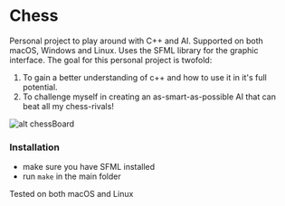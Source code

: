 # Chess
Personal project to play around with C++ and AI. Supported on both macOS, Windows and Linux. 
Uses the SFML library for the graphic interface. The goal for this personal project is twofold:
1. To gain a better understanding of c++ and how to use it in it's full potential. 
2. To challenge myself in creating an as-smart-as-possible AI that can beat all my chess-rivals!

![alt chessBoard](https://imgur.com/a/QuEkeKJ.png)

### Installation
- make sure you have SFML installed
- run `make` in the main folder

Tested on both macOS and Linux


